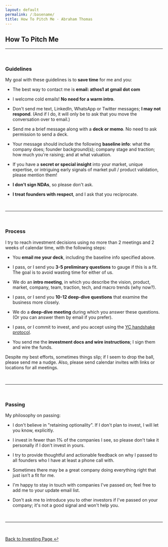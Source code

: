 ```yaml
---
layout: default
permalink: /:basename/
title: How To Pitch Me · Abraham Thomas
---
```


## How To Pitch Me

----

<br/> 

### Guidelines

My goal with these guidelines is to **save time** for me and you:

* The best way to contact me is **email: athos1 at gmail dot com** 

* I welcome cold emails!  **No need for a warm intro**.

* Don't send me text, LinkedIn, WhatsApp or Twitter messages; **I may not respond**. (And if I do, it will only be to ask that you move the conversation over to email.)

* Send me a brief message along with a **deck or memo**.  No need to ask permission to send a deck.  

* Your message should include the following **baseline info**: what the company does; founder background(s); company stage and traction; how much you're raising; and at what valuation.

* If you have a **secret or special insight** into your market, unique expertise, or intriguing early signals of market pull / product validation, please mention them!

* **I don't sign NDAs**, so please don't ask.

* **I treat founders with respect**, and I ask that you reciprocate.


<br/>

----

<br/>


### Process

I try to reach investment decisions using no more than 2 meetings and 2 weeks of calendar time, with the following steps:  

* You **email me your deck**, including the baseline info specified above.

* I pass, or I send you **3-5 preliminary questions** to gauge if this is a fit.  The goal is to avoid wasting time for either of us.

* We do an **intro meeting**, in which you describe the vision, product, market, company, team, traction, tech, and macro trends (why now?).  

* I pass, or I send you **10-12 deep-dive questions** that examine the business more closely.

* We do a **deep-dive meeting** during which you answer these questions.  (Or you can answer them by email if you prefer).

* I pass, or I commit to invest, and you accept using the [YC handshake protocol](https://www.ycombinator.com/handshake/).

* You send me the **investment docs and wire instructions**; I sign them and wire the funds.

Despite my best efforts, sometimes things slip; if I seem to drop the ball, please send me a nudge.  Also, please send calendar invites with links or locations for all meetings. 

<br/>

----

<br/>


### Passing

My philosophy on passing:

* I don't believe in "retaining optionality".  If I don't plan to invest, I will let you know, explicitly.

* I invest in fewer than 1% of the companies I see, so please don't take it personally if I don't invest in yours.

* I try to provide thoughtful and actionable feedback on why I passed to all founders who I have at least a phone call with.

* Sometimes there may be a great company doing everything right that just isn't a fit for me.  

* I'm happy to stay in touch with companies I've passed on; feel free to add me to your update email list.

* Don't ask me to introduce you to other investors if I've passed on your company; it's not a good signal and won't help you.

<br/>

----

<br/>

[Back to Investing Page ↩](/investing)